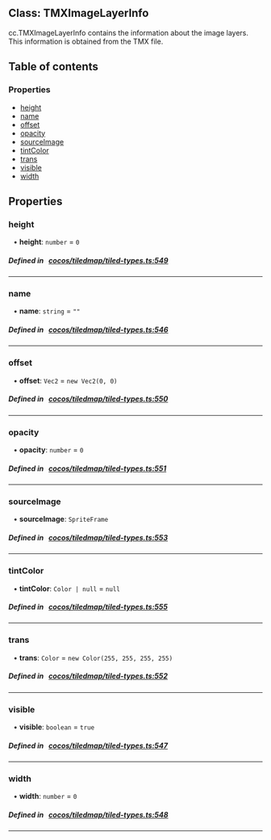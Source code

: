 
## Class: TMXImageLayerInfo


cc.TMXImageLayerInfo contains the information about the image layers.
This information is obtained from the TMX file.


<div class="table-of-content">
<h2>Table of contents</h2>


### Properties

- [ height](#height)
- [ name](#name)
- [ offset](#offset)
- [ opacity](#opacity)
- [ sourceImage](#sourceImage)
- [ tintColor](#tintColor)
- [ trans](#trans)
- [ visible](#visible)
- [ width](#width)
</div>

## Properties


### height
<div style="margin-left: 10px;">




•  **height**:
`number`  = `0`
</div>

##### Defined in &nbsp;   [cocos/tiledmap/tiled-types.ts:549](https://github.com/cocos-creator/engine/blob/c7bf6b8a9/cocos/tiledmap/tiled-types.ts#L549)&nbsp;


___


### name
<div style="margin-left: 10px;">




•  **name**:
`string`  = `""`
</div>

##### Defined in &nbsp;   [cocos/tiledmap/tiled-types.ts:546](https://github.com/cocos-creator/engine/blob/c7bf6b8a9/cocos/tiledmap/tiled-types.ts#L546)&nbsp;


___


### offset
<div style="margin-left: 10px;">




•  **offset**:
`Vec2`  = `new Vec2(0, 0)`
</div>

##### Defined in &nbsp;   [cocos/tiledmap/tiled-types.ts:550](https://github.com/cocos-creator/engine/blob/c7bf6b8a9/cocos/tiledmap/tiled-types.ts#L550)&nbsp;


___


### opacity
<div style="margin-left: 10px;">




•  **opacity**:
`number`  = `0`
</div>

##### Defined in &nbsp;   [cocos/tiledmap/tiled-types.ts:551](https://github.com/cocos-creator/engine/blob/c7bf6b8a9/cocos/tiledmap/tiled-types.ts#L551)&nbsp;


___


### sourceImage
<div style="margin-left: 10px;">




•  **sourceImage**:
`SpriteFrame` 
</div>

##### Defined in &nbsp;   [cocos/tiledmap/tiled-types.ts:553](https://github.com/cocos-creator/engine/blob/c7bf6b8a9/cocos/tiledmap/tiled-types.ts#L553)&nbsp;


___


### tintColor
<div style="margin-left: 10px;">




•  **tintColor**:
`Color | null`  = `null`
</div>

##### Defined in &nbsp;   [cocos/tiledmap/tiled-types.ts:555](https://github.com/cocos-creator/engine/blob/c7bf6b8a9/cocos/tiledmap/tiled-types.ts#L555)&nbsp;


___


### trans
<div style="margin-left: 10px;">




•  **trans**:
`Color`  = `new Color(255, 255, 255, 255)`
</div>

##### Defined in &nbsp;   [cocos/tiledmap/tiled-types.ts:552](https://github.com/cocos-creator/engine/blob/c7bf6b8a9/cocos/tiledmap/tiled-types.ts#L552)&nbsp;


___


### visible
<div style="margin-left: 10px;">




•  **visible**:
`boolean`  = `true`
</div>

##### Defined in &nbsp;   [cocos/tiledmap/tiled-types.ts:547](https://github.com/cocos-creator/engine/blob/c7bf6b8a9/cocos/tiledmap/tiled-types.ts#L547)&nbsp;


___


### width
<div style="margin-left: 10px;">




•  **width**:
`number`  = `0`
</div>

##### Defined in &nbsp;   [cocos/tiledmap/tiled-types.ts:548](https://github.com/cocos-creator/engine/blob/c7bf6b8a9/cocos/tiledmap/tiled-types.ts#L548)&nbsp;


___

<!---->



